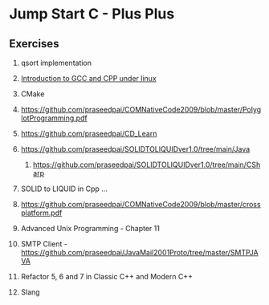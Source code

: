 # Jump Start C - Plus Plus

## Exercises

1. qsort implementation
2. [Introduction to GCC and CPP under linux](https://github.com/praseedpai/COMNativeCode2009/blob/master/GCCCPP.pdf)
3. CMake
4. <https://github.com/praseedpai/COMNativeCode2009/blob/master/PolyglotProgramming.pdf>
5. <https://github.com/praseedpai/CD_Learn>
6. <https://github.com/praseedpai/SOLIDTOLIQUIDver1.0/tree/main/Java>
    1. <https://github.com/praseedpai/SOLIDTOLIQUIDver1.0/tree/main/CSharp> 
7. SOLID to LIQUID in Cpp
    ...

8. <https://github.com/praseedpai/COMNativeCode2009/blob/master/crossplatform.pdf>
9. Advanced Unix Programming - Chapter 11
10. SMTP Client - <https://github.com/praseedpai/JavaMail2001Proto/tree/master/SMTPJAVA>
11. Refactor 5, 6 and 7 in Classic C++ and Modern C++
12. Slang
